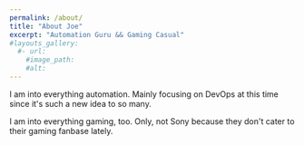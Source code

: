 ```yaml
---
permalink: /about/
title: "About Joe"
excerpt: "Automation Guru && Gaming Casual"
#layouts_gallery:
  #- url:
    #image_path:
    #alt:
---
```


I am into everything automation.  Mainly focusing on DevOps at this time since it's such a new idea to so many.

I am into everything gaming, too.  Only, not Sony because they don't cater to their gaming fanbase lately.